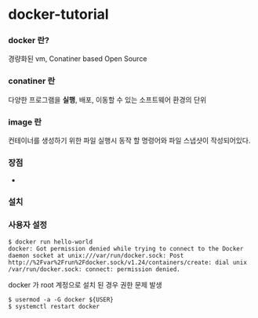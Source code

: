 # docker-tutorial


### docker 란?

경량화된 vm, Conatiner based Open Source 

### conatiner 란

다양한 프로그램을 __실행__, 배포, 이동할 수 있는 소프트웨어 환경의 단위

### image 란

컨테이너를 생성하기 위한 파일
실행시 동작 할 명령어와 파일 스냅샷이 작성되어있다.


### 장점
-   


### 설치


### 사용자 설정
```
$ docker run hello-world   
docker: Got permission denied while trying to connect to the Docker daemon socket at unix:///var/run/docker.sock: Post http://%2Fvar%2Frun%2Fdocker.sock/v1.24/containers/create: dial unix /var/run/docker.sock: connect: permission denied.
```

docker 가 root 계정으로 설치 된 경우 권한 문제 발생
```
$ usermod -a -G docker ${USER}
$ systemctl restart docker
```


